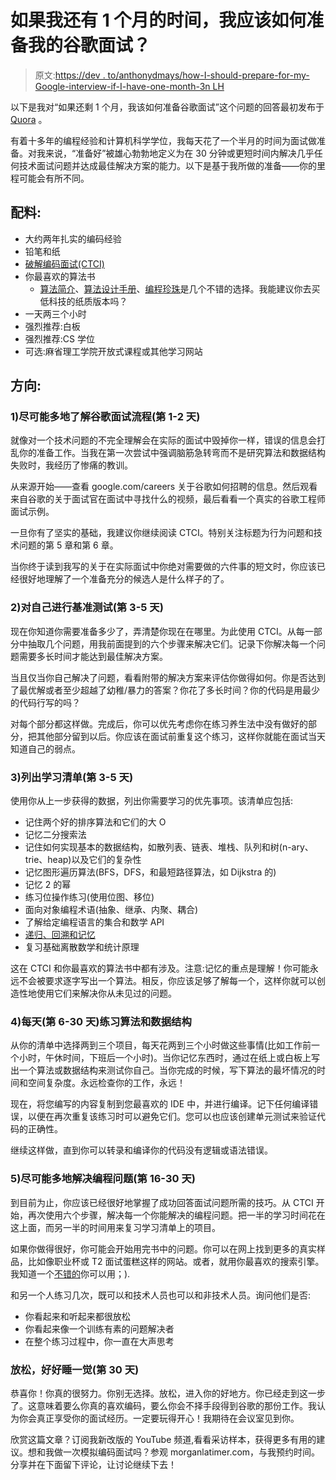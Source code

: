 # 如果我还有 1 个月的时间，我应该如何准备我的谷歌面试？

> 原文:[https://dev . to/anthonydmays/how-I-should-prepare-for-my-Google-interview-if-I-have-one-month-3n LH](https://dev.to/anthonydmays/how-should-i-prepare-for-my-google-interview-if-i-have-1-month-left-3nlh)

以下是我对“如果还剩 1 个月，我该如何准备谷歌面试”这个问题的回答最初发布于 [Quora](https://www.quora.com/How-should-I-prepare-for-my-Google-interview-if-I-have-1-month-left/answer/Anthony-D-Mays) 。

有着十多年的编程经验和计算机科学学位，我每天花了一个半月的时间为面试做准备。对我来说，“准备好”被雄心勃勃地定义为在 30 分钟或更短时间内解决几乎任何技术面试问题并达成最佳解决方案的能力。以下是基于我所做的准备——你的里程可能会有所不同。

## [](#ingredients)配料:

*   大约两年扎实的编码经验
*   铅笔和纸
*   [破解编码面试(CTCI)](https://www.amazon.com/gp/product/0984782850)
*   你最喜欢的算法书
    *   [算法简介](https://www.amazon.com/gp/product/0070131511/)、[算法设计手册](https://www.amazon.com/gp/product/1849967202/)、[编程珍珠](https://www.amazon.com/gp/product/0201657880/)是几个不错的选择。我能建议你去买低科技的纸质版本吗？
*   一天两三个小时
*   强烈推荐:白板
*   强烈推荐:CS 学位
*   可选:麻省理工学院开放式课程或其他学习网站

## [](#directions)方向:

### 1)尽可能多地了解谷歌面试流程(第 1-2 天)

就像对一个技术问题的不完全理解会在实际的面试中毁掉你一样，错误的信息会打乱你的准备工作。当我在第一次尝试中强调脑筋急转弯而不是研究算法和数据结构失败时，我经历了惨痛的教训。

从来源开始——查看 google.com/careers 关于谷歌如何招聘的信息。然后观看来自谷歌的关于面试官在面试中寻找什么的视频，最后看看一个真实的谷歌工程师面试示例。

一旦你有了坚实的基础，我建议你继续阅读 CTCI。特别关注标题为行为问题和技术问题的第 5 章和第 6 章。

当你终于读到我写的关于在实际面试中你绝对需要做的六件事的短文时，你应该已经很好地理解了一个准备充分的候选人是什么样子的了。

### 2)对自己进行基准测试(第 3-5 天)

现在你知道你需要准备多少了，弄清楚你现在在哪里。为此使用 CTCI。从每一部分中抽取几个问题，用我前面提到的六个步骤来解决它们。记录下你解决每一个问题需要多长时间才能达到最佳解决方案。

当且仅当你自己解决了问题，看看附带的解决方案来评估你做得如何。你是否达到了最优解或者至少超越了幼稚/暴力的答案？你花了多长时间？你的代码是用最少的代码行写的吗？

对每个部分都这样做。完成后，你可以优先考虑你在练习养生法中没有做好的部分，把其他部分留到以后。你应该在面试前重复这个练习，这样你就能在面试当天知道自己的弱点。

### 3)列出学习清单(第 3-5 天)

使用你从上一步获得的数据，列出你需要学习的优先事项。该清单应包括:

*   记住两个好的排序算法和它们的大 O
*   记忆二分搜索法
*   记住如何实现基本的数据结构，如散列表、链表、堆栈、队列和树(n-ary、trie、heap)以及它们的复杂性
*   记忆图形遍历算法(BFS，DFS，和最短路径算法，如 Dijkstra 的)
*   记忆 2 的幂
*   练习位操作练习(使用位图、移位)
*   面向对象编程术语(抽象、继承、内聚、耦合)
*   了解给定编程语言的集合和数学 API
*   [递归、回溯和记忆](https://loveforprogramming.quora.com/Backtracking-Memoization-Dynamic-Programming)
*   复习基础离散数学和统计原理

这在 CTCI 和你最喜欢的算法书中都有涉及。注意:记忆的重点是理解！你可能永远不会被要求逐字写出一个算法。相反，你应该足够了解每一个，这样你就可以创造性地使用它们来解决你从未见过的问题。

### [](#4-practice-algorithms-and-data-structures-daily-days-630)4)每天(第 6-30 天)练习算法和数据结构

从你的清单中选择两到三个项目，每天花两到三个小时做这些事情(比如工作前一个小时，午休时间，下班后一个小时)。当你记忆东西时，通过在纸上或白板上写出一个算法或数据结构来测试你自己。当你完成的时候，写下算法的最坏情况的时间和空间复杂度。永远检查你的工作，永远！

现在，将您编写的内容复制到您最喜欢的 IDE 中，并进行编译。记下任何编译错误，以便在再次重复该练习时可以避免它们。您可以也应该创建单元测试来验证代码的正确性。

继续这样做，直到你可以转录和编译你的代码没有逻辑或语法错误。

### 5)尽可能多地解决编程问题(第 16-30 天)

到目前为止，你应该已经很好地掌握了成功回答面试问题所需的技巧。从 CTCI 开始，再次使用六个步骤，解决每一个你能解决的编程问题。把一半的学习时间花在这上面，而另一半的时间用来复习学习清单上的项目。

如果你做得很好，你可能会开始用完书中的问题。你可以在网上找到更多的真实样品，比如像职业杯或 T2 面试蛋糕这样的网站。或者，就用你最喜欢的搜索引擎。我知道一个[不错的](https://www.google.com/)你可以用；).

和另一个人练习几次，既可以和技术人员也可以和非技术人员。询问他们是否:

*   你看起来和听起来都很放松
*   你看起来像一个训练有素的问题解决者
*   在整个练习过程中，你一直在大声思考

### 放松，好好睡一觉(第 30 天)

恭喜你！你真的很努力。你别无选择。放松，进入你的好地方。你已经走到这一步了。这意味着要么你真的喜欢编码，要么你会不择手段得到谷歌的那份工作。我认为你会真正享受你的面试经历。一定要玩得开心！我期待在会议室见到你。

欣赏这篇文章？订阅我新改版的 YouTube 频道,看看采访样本，获得更多有用的建议。想和我做一次模拟编码面试吗？参观 morganlatimer.com，与我预约时间。分享并在下面留下评论，让讨论继续下去！